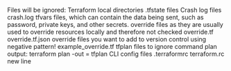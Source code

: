 Files will be ignored:
Terraform local directories
.tfstate files
Crash log files crash.log
tfvars files, which can contain the data being sent, such as password, private keys, and other secrets.
override files as they are usually used to override resources locally and therefore not checked override.tf override.tf.json
override files you want to add to version control using negative pattern! example_override.tf
tfplan files to ignore command plan output: terraform plan -out = tfplan
CLI config files .terraformrc terraform.rc
new line
